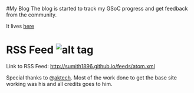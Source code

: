 #My Blog
The blog is started to track my GSoC progress and get feedback from the community.

It lives [here](http://sumith1896.github.io/)


# RSS Feed  ![alt tag](http://sumith1896.github.io/blob/master/rss.png?raw=true)

Link to RSS Feed: http://sumith1896.github.io/feeds/atom.xml

Special thanks to @[aktech](https://github.com/aktech). Most of the work done to get the base site working was his and all credits goes to him.

